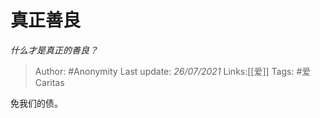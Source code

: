 # 真正善良
*什么才是真正的善良？*

> Author: #Anonymity 
> Last update: *26/07/2021* 
> Links:[[爱]]
> Tags: #爱Caritas 

免我们的债。